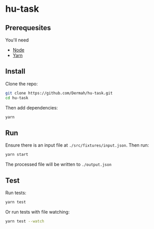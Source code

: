 # hu-task

## Prerequesites

You'll need

- [Node](https://nodejs.org)
- [Yarn](https://yarnpkg.com/en/docs/install)

## Install

Clone the repo:

```sh
git clone https://github.com/Dermah/hu-task.git
cd hu-task
```

Then add dependencies:

```sh
yarn
```

## Run

Ensure there is an input file at `./src/fixtures/input.json`. Then run:

```sh
yarn start
```

The processed file will be written to `./output.json`

## Test

Run tests:

```sh
yarn test
```

Or run tests with file watching:

```sh
yarn test --watch
```
